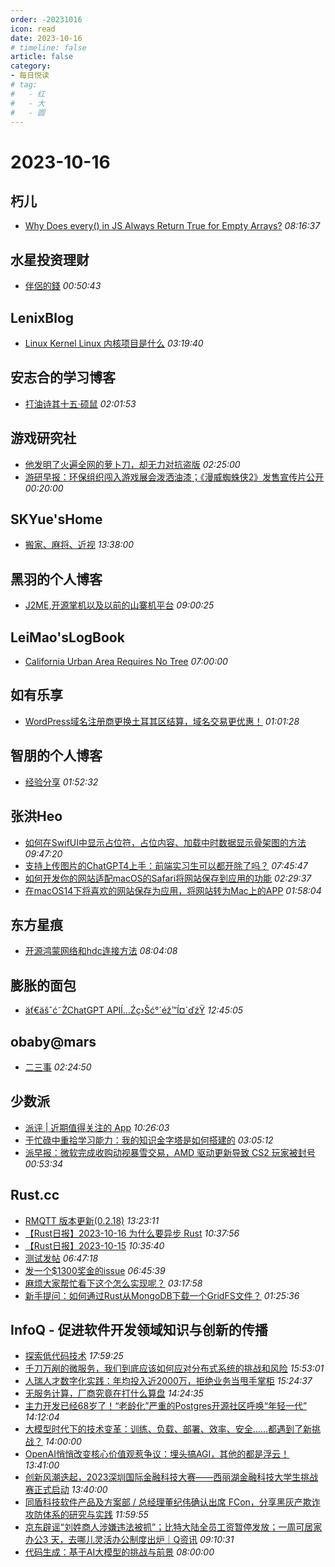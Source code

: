 ```yaml
---
order: -20231016
icon: read
date: 2023-10-16
# timeline: false
article: false
category:
- 每日悦读
# tag:
#   - 红
#   - 大
#   - 圆
---
```


# 2023-10-16 
## 朽儿<span></span>
* [Why Does every() in JS Always Return True for Empty Arrays?](https://blog.stackademic.com/why-does-every-in-js-always-return-true-for-empty-arrays-a790607b94e1?source=rss-c3917681a8f5------2) *08:16:37* 
## 水星投资理财<span></span>
* [伴侶的錢](http://mercurychong.blogspot.com/2023/10/blog-post_15.html) *00:50:43* 
## LenixBlog<span></span>
* [Linux Kernel Linux 内核项目是什么](https://blog.p2hp.com/archives/11683) *03:19:40* 
## 安志合的学习博客<span></span>
* [打油诗其十五·硕鼠](https://chegva.com/5803.html) *02:01:53* 
## 游戏研究社<span></span>
* [他发明了火遍全网的萝卜刀，却无力对抗盗版](https://www.yystv.cn/p/11253) *02:25:00* 
* [游研早报：环保组织闯入游戏展会泼洒油漆；《漫威蜘蛛侠2》发售宣传片公开](https://www.yystv.cn/p/11252) *00:20:00* 
## SKYue'sHome<span></span>
* [搬家、麻将、近视](https://www.skyue.com/23101621.html) *13:38:00* 
## 黑羽的个人博客<span></span>
* [J2ME,开源掌机以及以前的山寨机平台](https://blog.thetbw.xyz/archives/最近的折腾存档j2me开源掌机已经以前的山寨机平台) *09:00:25* 
## LeiMao'sLogBook<span></span>
* [California Urban Area Requires No Tree](https://leimao.github.io/blog/California-Urban-Area-Requires-No-Tree/) *07:00:00* 
## 如有乐享<span></span>
* [WordPress域名注册商更换土耳其区结算，域名交易更优惠！](https://51.ruyo.net/18499.html) *01:01:28* 
## 智朋的个人博客<span></span>
* [经验分享](https://coffeelize.top/posts/20231014150502.html) *01:52:32* 
## 张洪Heo<span></span>
* [如何在SwifUI中显示占位符，占位内容、加载中时数据显示骨架图的方法](https://blog.zhheo.com/p/547a9397.html) *09:47:20* 
* [支持上传图片的ChatGPT4上手：前端实习生可以都开除了吗？](https://blog.zhheo.com/p/5e034acf.html) *07:45:47* 
* [如何开发你的网站适配macOS的Safari将网站保存到应用的功能](https://blog.zhheo.com/p/7383abf6.html) *02:29:37* 
* [在macOS14下将喜欢的网站保存为应用，将网站转为Mac上的APP](https://blog.zhheo.com/p/4395d703.html) *01:58:04* 
## 东方星痕<span></span>
* [开源鸿蒙网络和hdc连接方法](http://ystyle.top/2021/06/06/openharmonyos-hdc-and-network/) *08:04:08* 
## 膨胀的面包<span></span>
* [äť€äšˆć˜ŻChatGPT APIĺ…Źç›Šć°´éž™ĺ¤´ďźŸ](https://blog.wangtwothree.com/code/236.html) *12:45:05* 
## obaby@mars<span></span>
* [二三事](https://h4ck.org.cn/2023/10/%e4%ba%8c%e4%b8%89%e4%ba%8b-2/) *02:24:50* 
## 少数派<span></span>
* [派评 | 近期值得关注的 App](https://sspai.com/post/83631) *10:26:03* 
* [于忙碌中重拾学习能力：我的知识金字塔是如何搭建的](https://sspai.com/post/83231) *03:05:12* 
* [派早报：微软完成收购动视暴雪交易，AMD 驱动更新导致 CS2 玩家被封号](https://sspai.com/post/83587) *00:53:34* 
## Rust.cc<span></span>
* [RMQTT 版本更新(0.2.18)](https://rustcc.cn/article?id=db356bae-91e7-4f3b-ae32-bea16b8e98d5) *13:23:11* 
* [【Rust日报】2023-10-16 为什么要异步 Rust](https://rustcc.cn/article?id=13cc73f8-cafa-44e2-9962-8c9c2eca4198) *10:37:56* 
* [【Rust日报】2023-10-15](https://rustcc.cn/article?id=c16700a5-8ff6-43d9-8a44-b8ad9f564f38) *10:35:40* 
* [测试发帖](https://rustcc.cn/article?id=51b47ab4-17da-4957-a190-a2a79b3fc09b) *06:47:18* 
* [发一个$1300奖金的issue](https://rustcc.cn/article?id=2c237941-440e-4071-b8c2-2769395f2c58) *06:45:39* 
* [麻烦大家帮忙看下这个怎么实现呢？](https://rustcc.cn/article?id=910131b5-9aa4-4e49-aaeb-38529d09e675) *03:17:58* 
* [新手提问：如何通过Rust从MongoDB下载一个GridFS文件？](https://rustcc.cn/article?id=26aa639d-6e9a-4ce1-8585-b1eee724aba1) *01:25:36* 
## InfoQ - 促进软件开发领域知识与创新的传播<span></span>
* [探索低代码技术](https://xie.infoq.cn/article/c4ecfd4d93f32775aba1f274c?utm_source=rss&utm_medium=article) *17:59:25* 
* [千刀万剐的微服务，我们到底应该如何应对分布式系统的挑战和风险](https://www.infoq.cn/article/zFRQN45YMZJJxuN5rpPy?utm_source=rss&utm_medium=article) *15:53:01* 
* [人瑞人才数字化实践：年均投入近2000万，拒绝业务当甩手掌柜](https://www.infoq.cn/article/u7lLw2rLqF6tLIiYZXcL?utm_source=rss&utm_medium=article) *15:24:37* 
* [无服务计算，厂商究竟在打什么算盘](https://www.infoq.cn/article/rx9fs5NxvNq1ixeMssbP?utm_source=rss&utm_medium=article) *14:24:35* 
* [主力开发已经68岁了！“老龄化”严重的Postgres开源社区呼唤“年轻一代”](https://www.infoq.cn/article/mlKaRhlz0jVCJMyCKRZP?utm_source=rss&utm_medium=article) *14:12:04* 
* [大模型时代下的技术变革：训练、负载、部署、效率、安全……都遇到了新挑战？](https://www.infoq.cn/article/u3LfJYWerRKM6u2l4Ek2?utm_source=rss&utm_medium=article) *14:00:00* 
* [OpenAI悄悄改变核心价值观惹争议：埋头搞AGI，其他的都是浮云！](https://www.infoq.cn/article/QFytIPELB8ZxSrmDpLXj?utm_source=rss&utm_medium=article) *13:41:00* 
* [创新风潮迭起，2023深圳国际金融科技大赛——西丽湖金融科技大学生挑战赛正式启动](https://www.infoq.cn/article/9AYU96ZSPoCZ6kyClK94?utm_source=rss&utm_medium=article) *13:40:00* 
* [同盾科技软件产品及方案部 / 总经理董纪伟确认出席 FCon，分享黑灰产欺诈攻防体系的研究与实践](https://www.infoq.cn/article/hI5XGjZzTsLxDS2Q9zSL?utm_source=rss&utm_medium=article) *11:59:55* 
* [京东辟谣“刘姓商人涉嫌违法被抓”；比特大陆全员工资暂停发放；一周可居家办公3 天，去哪儿灵活办公制度出炉｜Q资讯](https://www.infoq.cn/article/FjKxBRyykMgAsNHSHJe6?utm_source=rss&utm_medium=article) *09:10:31* 
* [代码生成：基于AI大模型的挑战与前景](https://www.infoq.cn/article/5LWEiT9DNPzCWsoqtdQE?utm_source=rss&utm_medium=article) *08:00:00* 
